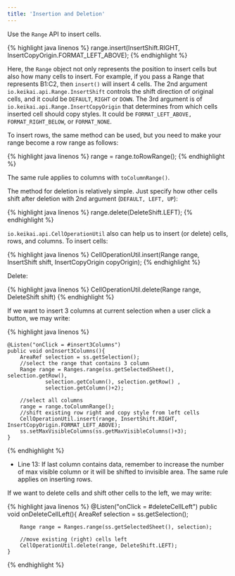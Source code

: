 ```yaml
---
title: 'Insertion and Deletion'
---
```



Use the `Range` API to insert cells.

{% highlight java linenos %}
range.insert(InsertShift.RIGHT, InsertCopyOrigin.FORMAT_LEFT_ABOVE);
{% endhighlight %}

Here, the `Range` object not only represents the position to
insert cells but also how many cells to insert. For example, if you pass
a Range that represents B1:C2, then `insert()` will insert 4 cells. The
2nd argument
`io.keikai.api.Range.InsertShift` controls the shift direction of original cells, and it could
be `DEFAULT`, `RIGHT` or `DOWN`. The 3rd argument is of
`io.keikai.api.Range.InsertCopyOrigin`
that determines from which cells inserted cell should copy styles. It
could be `FORMAT_LEFT_ABOVE, FORMAT_RIGHT_BELOW`, or `FORMAT_NONE`.

To insert rows, the same method can be used, but you need to make your
range become a row range as follows:

{% highlight java linenos %}
range = range.toRowRange(); 
{% endhighlight %}

The same rule applies to columns with `toColumnRange()`.

The method for deletion is relatively simple. Just specify how other
cells shift after deletion with 2nd argument (`DEFAULT, LEFT, UP`):

{% highlight java linenos %}
range.delete(DeleteShift.LEFT);
{% endhighlight %}

`io.keikai.api.CellOperationUtil`
also can help us to insert (or delete) cells, rows, and columns. To
insert cells:

{% highlight java linenos %}
CellOperationUtil.insert(Range range, InsertShift shift, InsertCopyOrigin copyOrigin);
{% endhighlight %}

Delete:

{% highlight java linenos %}
CellOperationUtil.delete(Range range, DeleteShift shift)
{% endhighlight %}

If we want to insert 3 columns at current selection when a user click a
button, we may write:

{% highlight java linenos %}

    @Listen("onClick = #insert3Columns")
    public void onInsert3Columns(){
        AreaRef selection = ss.getSelection();
        //select the range that contains 3 column
        Range range = Ranges.range(ss.getSelectedSheet(), selection.getRow(),
                selection.getColumn(), selection.getRow() ,
                selection.getColumn()+2);

        //select all columns
        range = range.toColumnRange(); 
        //shift existing row right and copy style from left cells 
        CellOperationUtil.insert(range, InsertShift.RIGHT, InsertCopyOrigin.FORMAT_LEFT_ABOVE);
        ss.setMaxVisibleColumns(ss.getMaxVisibleColumns()+3);
    }
{% endhighlight %}

  - Line 13: If last column contains data, remember to increase the
    number of max visible column or it will be shifted to invisible
    area. The same rule applies on inserting rows.

If we want to delete cells and shift other cells to the left, we may
write:

{% highlight java linenos %}
    @Listen("onClick = #deleteCellLeft")
    public void onDeleteCellLeft(){
        AreaRef selection = ss.getSelection();

        Range range = Ranges.range(ss.getSelectedSheet(), selection);
        
        //move existing (right) cells left
        CellOperationUtil.delete(range, DeleteShift.LEFT);
    }
{% endhighlight %}
